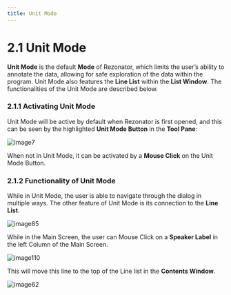 ```yaml
---
title: Unit Mode
---
```

2.1 Unit Mode
=====
**Unit Mode** is the default **Mode** of Rezonator, which limits the user’s ability to annotate the data, allowing for safe exploration of the data within the program. Unit Mode also features the **Line List** within the **List Window**. The functionalities of the Unit Mode are described below.

### 2.1.1	Activating Unit Mode

Unit Mode will be active by default when Rezonator is first opened, and this can be seen by the highlighted **Unit Mode Button** in the **Tool Pane**:

![image7](https://user-images.githubusercontent.com/34769184/130827427-75837856-c73b-4a90-bb5f-bb4d00958f75.png)

When not in Unit Mode, it can be activated by a **Mouse Click** on the Unit Mode Button.

### 2.1.2	Functionality of Unit Mode

While in Unit Mode, the user is able to navigate through the dialog in multiple ways. The other feature of Unit Mode is its connection to the **Line List**.

![image85](https://user-images.githubusercontent.com/34769184/130827628-c6883d23-0563-4047-b661-e1caf302c2f8.png)

While in the Main Screen, the user can Mouse Click on a **Speaker Label** in the left Column of the Main Screen.

![image110](https://user-images.githubusercontent.com/34769184/130827923-62296a3b-1fd4-4e61-aa01-42e1d65f1745.png)

This will move this line to the top of the Line list in the **Contents Window**. 

![image62](https://user-images.githubusercontent.com/34769184/130828020-0097b830-cb58-4fe9-9d6a-61a39e24a2b6.png)


